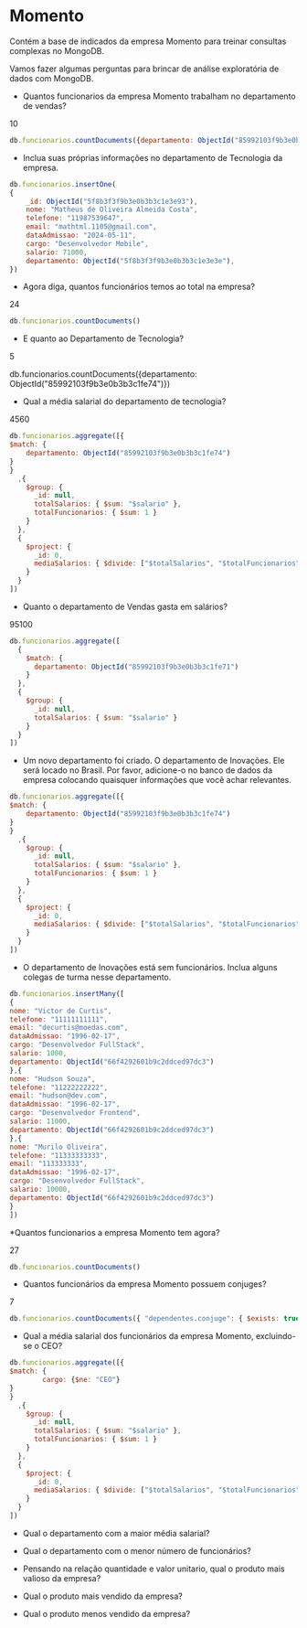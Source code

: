 # Momento 

Contém a base de indicados da empresa Momento para treinar consultas complexas no MongoDB.

Vamos fazer algumas perguntas para brincar de análise exploratória de dados com MongoDB.

* Quantos funcionarios da empresa Momento trabalham no departamento de vendas?

10

```js
db.funcionarios.countDocuments({departamento: ObjectId("85992103f9b3e0b3b3c1fe71")})
```

* Inclua suas próprias informações no departamento de Tecnologia da empresa.

```js
db.funcionarios.insertOne(
{
    _id: ObjectId("5f8b3f3f9b3e0b3b3c1e3e93"),
    nome: "Matheus de Oliveira Almeida Costa",
    telefone: "11987539647",
    email: "mathtml.1105@gmail.com",
    dataAdmissao: "2024-05-11",
    cargo: "Desenvolvedor Mobile",
    salario: 71000,
    departamento: ObjectId("5f8b3f3f9b3e0b3b3c1e3e3e"),
})
```
* Agora diga, quantos funcionários temos ao total na empresa?

24

```js
db.funcionarios.countDocuments()
```
* E quanto ao Departamento de Tecnologia?

5

db.funcionarios.countDocuments({departamento: ObjectId("85992103f9b3e0b3b3c1fe74")})

* Qual a média salarial do departamento de tecnologia?

4560

```js
db.funcionarios.aggregate([{
$match: {
	departamento: ObjectId("85992103f9b3e0b3b3c1fe74")
}
}
  ,{
    $group: {
      _id: null,
      totalSalarios: { $sum: "$salario" },
      totalFuncionarios: { $sum: 1 }
    }
  },
  {
    $project: {
      _id: 0,
      mediaSalarios: { $divide: ["$totalSalarios", "$totalFuncionarios"] }
    }
  }
])
```


* Quanto o departamento de Vendas gasta em salários?

95100

```js
db.funcionarios.aggregate([
  {
    $match: {
      departamento: ObjectId("85992103f9b3e0b3b3c1fe71")
    }
  },
  {
    $group: {
      _id: null,
      totalSalarios: { $sum: "$salario" }
    }
  }
])
```


* Um novo departamento foi criado. O departamento de Inovações. 
Ele será locado no Brasil. Por favor, adicione-o no banco de dados da empresa colocando quaisquer informações que você achar relevantes.

```js
db.funcionarios.aggregate([{
$match: {
	departamento: ObjectId("85992103f9b3e0b3b3c1fe74")
}
}
  ,{
    $group: {
      _id: null,
      totalSalarios: { $sum: "$salario" },
      totalFuncionarios: { $sum: 1 }
    }
  },
  {
    $project: {
      _id: 0,
      mediaSalarios: { $divide: ["$totalSalarios", "$totalFuncionarios"] }
    }
  }
])
```


* O departamento de Inovações está sem funcionários. Inclua alguns colegas de turma nesse departamento.  

```js
db.funcionarios.insertMany([
{
nome: "Victor de Curtis",
telefone: "11111111111",
email: "decurtis@moedas.com",
dataAdmissao: "1996-02-17",
cargo: "Desenvolvedor FullStack",
salario: 1000,
departamento: ObjectId("66f4292601b9c2ddced97dc3")
},{
nome: "Hudson Souza",
telefone: "11222222222",
email: "hudson@dev.com",
dataAdmissao: "1996-02-17",
cargo: "Desenvolvedor Frontend",
salario: 11000,
departamento: ObjectId("66f4292601b9c2ddced97dc3")
},{
nome: "Murilo Oliveira",
telefone: "11333333333",
email: "113333333",
dataAdmissao: "1996-02-17",
cargo: "Desenvolvedor FullStack",
salario: 10000,
departamento: ObjectId("66f4292601b9c2ddced97dc3")
}
])
```

*Quantos funcionarios a empresa Momento tem agora?

27

```js
db.funcionarios.countDocuments()
```

* Quantos funcionários da empresa Momento possuem conjuges?

7

```js
db.funcionarios.countDocuments({ "dependentes.conjuge": { $exists: true }})
```

* Qual a média salarial dos funcionários da empresa Momento, excluindo-se o CEO?

```js
db.funcionarios.aggregate([{
$match: {
		cargo: {$ne: "CEO"}
}
}
  ,{
    $group: {
      _id: null,
      totalSalarios: { $sum: "$salario" },
      totalFuncionarios: { $sum: 1 }
    }
  },
  {
    $project: {
      _id: 0,
      mediaSalarios: { $divide: ["$totalSalarios", "$totalFuncionarios"] }
    }
  }
])
```

* Qual o departamento com a maior média salarial?

* Qual o departamento com o menor número de funcionários?

* Pensando na relação quantidade e valor unitario, qual o produto mais valioso da empresa?

* Qual o produto mais vendido da empresa?

* Qual o produto menos vendido da empresa?